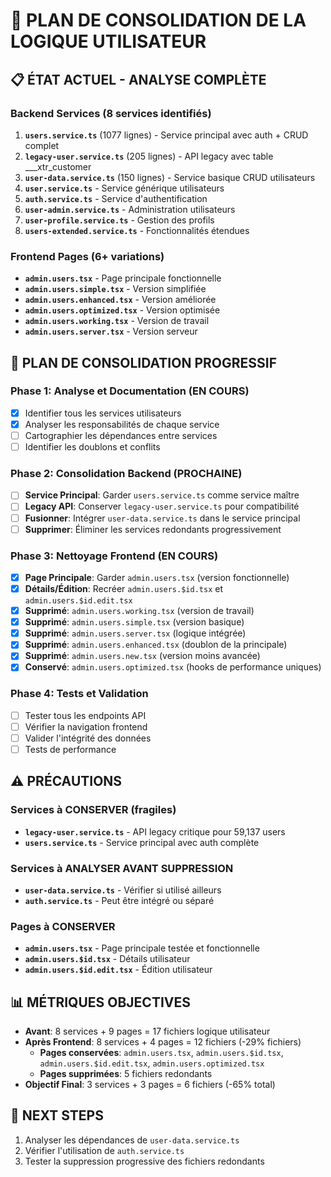 # 🧹 PLAN DE CONSOLIDATION DE LA LOGIQUE UTILISATEUR

## 📋 ÉTAT ACTUEL - ANALYSE COMPLÈTE

### Backend Services (8 services identifiés)
1. **`users.service.ts`** (1077 lignes) - Service principal avec auth + CRUD complet
2. **`legacy-user.service.ts`** (205 lignes) - API legacy avec table ___xtr_customer
3. **`user-data.service.ts`** (150 lignes) - Service basique CRUD utilisateurs
4. **`user.service.ts`** - Service générique utilisateurs
5. **`auth.service.ts`** - Service d'authentification
6. **`user-admin.service.ts`** - Administration utilisateurs
7. **`user-profile.service.ts`** - Gestion des profils
8. **`users-extended.service.ts`** - Fonctionnalités étendues

### Frontend Pages (6+ variations)
- **`admin.users.tsx`** - Page principale fonctionnelle
- **`admin.users.simple.tsx`** - Version simplifiée
- **`admin.users.enhanced.tsx`** - Version améliorée
- **`admin.users.optimized.tsx`** - Version optimisée
- **`admin.users.working.tsx`** - Version de travail
- **`admin.users.server.tsx`** - Version serveur

## 🎯 PLAN DE CONSOLIDATION PROGRESSIF

### Phase 1: Analyse et Documentation (EN COURS)
- [x] Identifier tous les services utilisateurs
- [x] Analyser les responsabilités de chaque service
- [ ] Cartographier les dépendances entre services
- [ ] Identifier les doublons et conflits

### Phase 2: Consolidation Backend (PROCHAINE)
- [ ] **Service Principal**: Garder `users.service.ts` comme service maître
- [ ] **Legacy API**: Conserver `legacy-user.service.ts` pour compatibilité
- [ ] **Fusionner**: Intégrer `user-data.service.ts` dans le service principal
- [ ] **Supprimer**: Éliminer les services redondants progressivement

### Phase 3: Nettoyage Frontend (EN COURS)
- [x] **Page Principale**: Garder `admin.users.tsx` (version fonctionnelle)
- [x] **Détails/Édition**: Recréer `admin.users.$id.tsx` et `admin.users.$id.edit.tsx`
- [x] **Supprimé**: `admin.users.working.tsx` (version de travail)
- [x] **Supprimé**: `admin.users.simple.tsx` (version basique)
- [x] **Supprimé**: `admin.users.server.tsx` (logique intégrée)
- [x] **Supprimé**: `admin.users.enhanced.tsx` (doublon de la principale)
- [x] **Supprimé**: `admin.users.new.tsx` (version moins avancée)
- [x] **Conservé**: `admin.users.optimized.tsx` (hooks de performance uniques)

### Phase 4: Tests et Validation
- [ ] Tester tous les endpoints API
- [ ] Vérifier la navigation frontend
- [ ] Valider l'intégrité des données
- [ ] Tests de performance

## ⚠️ PRÉCAUTIONS

### Services à CONSERVER (fragiles)
- **`legacy-user.service.ts`** - API legacy critique pour 59,137 users
- **`users.service.ts`** - Service principal avec auth complète

### Services à ANALYSER AVANT SUPPRESSION
- **`user-data.service.ts`** - Vérifier si utilisé ailleurs
- **`auth.service.ts`** - Peut être intégré ou séparé

### Pages à CONSERVER
- **`admin.users.tsx`** - Page principale testée et fonctionnelle
- **`admin.users.$id.tsx`** - Détails utilisateur
- **`admin.users.$id.edit.tsx`** - Édition utilisateur

## 📊 MÉTRIQUES OBJECTIVES
- **Avant**: 8 services + 9 pages = 17 fichiers logique utilisateur
- **Après Frontend**: 8 services + 4 pages = 12 fichiers (-29% fichiers)
  - **Pages conservées**: `admin.users.tsx`, `admin.users.$id.tsx`, `admin.users.$id.edit.tsx`, `admin.users.optimized.tsx`
  - **Pages supprimées**: 5 fichiers redondants
- **Objectif Final**: 3 services + 3 pages = 6 fichiers (-65% total)

## 🎯 NEXT STEPS
1. Analyser les dépendances de `user-data.service.ts`
2. Vérifier l'utilisation de `auth.service.ts`
3. Tester la suppression progressive des fichiers redondants
